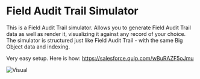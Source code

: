 # Field Audit Trail Simulator

This is a Field Audit Trail simulator. Allows you to generate Field Audit Trail data as well as render it, visualizing it against any record of your choice. The simulator is structured just like Field Audit Trail - with the same Big Object data and indexing. 

Very easy setup. Here is how: https://salesforce.quip.com/wBuRAZF5oJmu

![Visual](https://github.com/shtooney/field-audit-trail-simulator/blob/master/Visual.png?raw=true)
